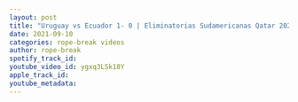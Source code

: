 ```yaml
---
layout: post
title: "Uruguay vs Ecuador 1- 0 | Eliminatorias Sudamericanas Qatar 2022 | Resumen y Analisis"
date: 2021-09-10
categories: rope-break videos
author: rope-break
spotify_track_id: 
youtube_video_id: ygxq3LSk18Y
apple_track_id: 
youtube_metadata: 
---
```

